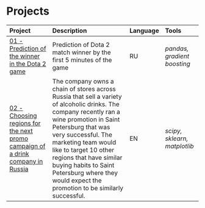 # Projects

| Project | Description | Language | Tools | 
| :---------------------- | :---------------------- | :---------------------- | :---------------------- |
| [01 - Prediction of the winner in the Dota 2 game](https://github.com/MarinaKashcheeva/projects2/blob/main/01_Prediction%20of%20the%20winner%20in%20the%20Dota%202%20game.ipynb) | Prediction of Dota 2 match winner by the first 5 minutes of the game | RU | *pandas, gradient boosting* |
| [02 - Choosing regions for the next promo campaign of a drink company in Russia](https://github.com/MarinaKashcheeva/projects2/blob/main/02_Choosing%20regions%20for%20the%20next%20promo%20campaign%20of%20a%20drink%20company%20in%20Russia.ipynb) | The company owns a chain of stores across Russia that sell a variety of alcoholic drinks. The company recently ran a wine promotion in Saint Petersburg that was very successful. The marketing team would like to target 10 other regions that have similar buying habits to Saint Petersburg where they would expect the promotion to be similarly successful. | EN | *scipy, sklearn, matplotlib* |
